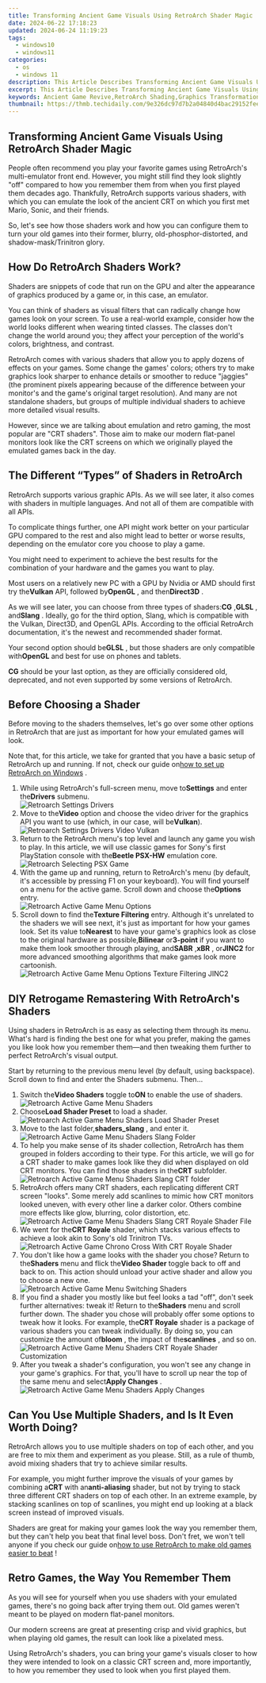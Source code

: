 ```yaml
---
title: Transforming Ancient Game Visuals Using RetroArch Shader Magic
date: 2024-06-22 17:18:23
updated: 2024-06-24 11:19:23
tags:
  - windows10
  - windows11
categories:
  - os
  - windows 11
description: This Article Describes Transforming Ancient Game Visuals Using RetroArch Shader Magic
excerpt: This Article Describes Transforming Ancient Game Visuals Using RetroArch Shader Magic
keywords: Ancient Game Revive,RetroArch Shading,Graphics Transformation,Classic Games Update,Archival Shaders Apply,Vintage Visuals Enhance,Old-School Gaming Magic
thumbnail: https://thmb.techidaily.com/9e326dc97d7b2a04840d4bac29152fee0a09ec2e5c8519728e8db299bf3f1234.jpg
---
```


## Transforming Ancient Game Visuals Using RetroArch Shader Magic

 People often recommend you play your favorite games using RetroArch's multi-emulator front end. However, you might still find they look slightly "off" compared to how you remember them from when you first played them decades ago. Thankfully, RetroArch supports various shaders, with which you can emulate the look of the ancient CRT on which you first met Mario, Sonic, and their friends.

 So, let's see how those shaders work and how you can configure them to turn your old games into their former, blurry, old-phosphor-distorted, and shadow-mask/Trinitron glory.

## How Do RetroArch Shaders Work?

 Shaders are snippets of code that run on the GPU and alter the appearance of graphics produced by a game or, in this case, an emulator.

 You can think of shaders as visual filters that can radically change how games look on your screen. To use a real-world example, consider how the world looks different when wearing tinted classes. The classes don't change the world around you; they affect your perception of the world's colors, brightness, and contrast.

 RetroArch comes with various shaders that allow you to apply dozens of effects on your games. Some change the games' colors; others try to make graphics look sharper to enhance details or smoother to reduce "jaggies" (the prominent pixels appearing because of the difference between your monitor's and the game's original target resolution). And many are not standalone shaders, but groups of multiple individual shaders to achieve more detailed visual results.

 However, since we are talking about emulation and retro gaming, the most popular are "CRT shaders". Those aim to make our modern flat-panel monitors look like the CRT screens on which we originally played the emulated games back in the day.

## The Different “Types” of Shaders in RetroArch

 RetroArch supports various graphic APIs. As we will see later, it also comes with shaders in multiple languages. And not all of them are compatible with all APIs.

 To complicate things further, one API might work better on your particular GPU compared to the rest and also might lead to better or worse results, depending on the emulator core you choose to play a game.

 You might need to experiment to achieve the best results for the combination of your hardware and the games you want to play.

 Most users on a relatively new PC with a GPU by Nvidia or AMD should first try the**Vulkan** API, followed by**OpenGL** , and then**Direct3D** .

 As we will see later, you can choose from three types of shaders:**CG** ,**GLSL** , and**Slang** . Ideally, go for the third option, Slang, which is compatible with the Vulkan, Direct3D, and OpenGL APIs. According to the official RetroArch documentation, it's the newest and recommended shader format.

 Your second option should be**GLSL** , but those shaders are only compatible with**OpenGL** and best for use on phones and tablets.

**CG** should be your last option, as they are officially considered old, deprecated, and not even supported by some versions of RetroArch.

## Before Choosing a Shader

 Before moving to the shaders themselves, let's go over some other options in RetroArch that are just as important for how your emulated games will look.

 Note that, for this article, we take for granted that you have a basic setup of RetroArch up and running. If not, check our guide on[how to set up RetroArch on Windows](https://www.makeuseof.com/windows-retroarch-setup/) .

1. While using RetroArch's full-screen menu, move to**Settings** and enter the**Drivers** submenu.  
![Retroarch Settings Drivers](https://static1.makeuseofimages.com/wordpress/wp-content/uploads/2023/03/retroarch-settings-drivers.jpg)
2. Move to the**Video** option and choose the video driver for the graphics API you want to use (which, in our case, will be**Vulkan**).  
![Retroarch Settings Drivers Video Vulkan](https://static1.makeuseofimages.com/wordpress/wp-content/uploads/2023/03/retroarch-settings-drivers-video-vulkan.jpg)
3. Return to the RetroArch menu's top level and launch any game you wish to play. In this article, we will use classic games for Sony's first PlayStation console with the**Beetle PSX-HW** emulation core.  
![Retroarch Selecting PSX Game](https://static1.makeuseofimages.com/wordpress/wp-content/uploads/2023/03/retroarch-selecting-psx-game.jpg)
4. With the game up and running, return to RetroArch's menu (by default, it's accessible by pressing F1 on your keyboard). You will find yourself on a menu for the active game. Scroll down and choose the**Options** entry.  
![Retroarch Active Game Menu Options](https://static1.makeuseofimages.com/wordpress/wp-content/uploads/2023/03/retroarch-active-game-menu-options.jpg)
5. Scroll down to find the**Texture Filtering** entry. Although it's unrelated to the shaders we will see next, it's just as important for how your games look. Set its value to**Nearest** to have your game's graphics look as close to the original hardware as possible,**Bilinear** or**3-point** if you want to make them look smoother through playing, and**SABR** ,**xBR** , or**JINC2** for more advanced smoothing algorithms that make games look more cartoonish.  
![Retroarch Active Game Menu Options Texture Filtering JINC2](https://static1.makeuseofimages.com/wordpress/wp-content/uploads/2023/03/retroarch-active-game-menu-options-texture-filtering-jinc2.jpg)

## DIY Retrogame Remastering With RetroArch's Shaders

 Using shaders in RetroArch is as easy as selecting them through its menu. What's hard is finding the best one for what you prefer, making the games you like look how you remember them—and then tweaking them further to perfect RetroArch's visual output.

 Start by returning to the previous menu level (by default, using backspace). Scroll down to find and enter the Shaders submenu. Then...

1. Switch the**Video Shaders** toggle to**ON** to enable the use of shaders.  
![Retroarch Active Game Menu Shaders](https://static1.makeuseofimages.com/wordpress/wp-content/uploads/2023/03/retroarch-active-game-menu-shaders.jpg)
2. Choose**Load Shader Preset** to load a shader.  
![Retroarch Active Game Menu Shaders Load Shader Preset](https://static1.makeuseofimages.com/wordpress/wp-content/uploads/2023/03/retroarch-active-game-menu-shaders-load-shader-preset.jpg)
3. Move to the last folder,**shaders\_slang** , and enter it.  
![Retroarch Active Game Menu Shaders Slang Folder](https://static1.makeuseofimages.com/wordpress/wp-content/uploads/2023/03/retroarch-active-game-menu-shaders-slang-folder.jpg)
4. To help you make sense of its shader collection, RetroArch has them grouped in folders according to their type. For this article, we will go for a CRT shader to make games look like they did when displayed on old CRT monitors. You can find those shaders in the**CRT** subfolder.  
![Retroarch Active Game Menu Shaders Slang CRT folder](https://static1.makeuseofimages.com/wordpress/wp-content/uploads/2023/03/retroarch-active-game-menu-shaders-slang-crt-folder.jpg)
5. RetroArch offers many CRT shaders, each replicating different CRT screen "looks". Some merely add scanlines to mimic how CRT monitors looked uneven, with every other line a darker color. Others combine more effects like glow, blurring, color distortion, etc.  
![Retroarch Active Game Menu Shaders Slang CRT Royale Shader File](https://static1.makeuseofimages.com/wordpress/wp-content/uploads/2023/03/retroarch-active-game-menu-shaders-slang-crt-royale-shader-file.jpg)
6. We went for the**CRT Royale** shader, which stacks various effects to achieve a look akin to Sony's old Trinitron TVs.  
![Retroarch Active Game Chrono Cross With CRT Royale Shader](https://static1.makeuseofimages.com/wordpress/wp-content/uploads/2023/03/retroarch-active-game-chrono-cross-with-crt-royale-shader.jpg)
7. You don't like how a game looks with the shader you chose? Return to the**Shaders** menu and flick the**Video Shader** toggle back to off and back to on. This action should unload your active shader and allow you to choose a new one.  
![Retroarch Active Game Menu Switching Shaders](https://static1.makeuseofimages.com/wordpress/wp-content/uploads/2023/03/retroarch-active-game-menu-switching-shaders.jpg)
8. If you find a shader you mostly like but feel looks a tad "off", don't seek further alternatives: tweak it! Return to the**Shaders** menu and scroll further down. The shader you chose will probably offer some options to tweak how it looks. For example, the**CRT Royale** shader is a package of various shaders you can tweak individually. By doing so, you can customize the amount of**bloom** , the impact of the**scanlines** , and so on.  
![Retroarch Active Game Menu Shaders CRT Royale Shader Customization](https://static1.makeuseofimages.com/wordpress/wp-content/uploads/2023/03/retroarch-active-game-menu-shaders-crt-royale-shader-customization.jpg)
9. After you tweak a shader's configuration, you won't see any change in your game's graphics. For that, you'll have to scroll up near the top of the same menu and select**Apply Changes** .  
![Retroarch Active Game Menu Shaders Apply Changes](https://static1.makeuseofimages.com/wordpress/wp-content/uploads/2023/03/retroarch-active-game-menu-shaders-apply-changes.jpg)

## Can You Use Multiple Shaders, and Is It Even Worth Doing?

 RetroArch allows you to use multiple shaders on top of each other, and you are free to mix them and experiment as you please. Still, as a rule of thumb, avoid mixing shaders that try to achieve similar results.

 For example, you might further improve the visuals of your games by combining a**CRT** with an**anti-aliasing** shader, but not by trying to stack three different CRT shaders on top of each other. In an extreme example, by stacking scanlines on top of scanlines, you might end up looking at a black screen instead of improved visuals.

 Shaders are great for making your games look the way you remember them, but they can't help you beat that final level boss. Don't fret, we won't tell anyone if you check our guide on[how to use RetroArch to make old games easier to beat](https://www.makeuseof.com/how-to-use-retroarch-cheat-retro-games/) !

## Retro Games, the Way You Remember Them

 As you will see for yourself when you use shaders with your emulated games, there's no going back after trying them out. Old games weren't meant to be played on modern flat-panel monitors.

 Our modern screens are great at presenting crisp and vivid graphics, but when playing old games, the result can look like a pixelated mess.

 Using RetroArch's shaders, you can bring your game's visuals closer to how they were intended to look on a classic CRT screen and, more importantly, to how you remember they used to look when you first played them.

<ins class="adsbygoogle"
     style="display:block"
     data-ad-format="autorelaxed"
     data-ad-client="ca-pub-7571918770474297"
     data-ad-slot="1223367746"></ins>



<ins class="adsbygoogle"
     style="display:block"
     data-ad-client="ca-pub-7571918770474297"
     data-ad-slot="8358498916"
     data-ad-format="auto"
     data-full-width-responsive="true"></ins>
